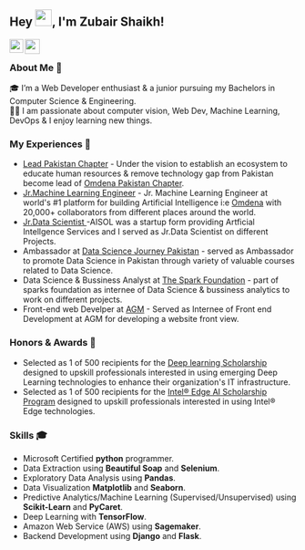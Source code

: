 ## Hey <img src="https://github.com/TheDudeThatCode/TheDudeThatCode/blob/master/Assets/Hi.gif" width="29px">, I'm Zubair Shaikh!

<a href="https://www.linkedin.com/in/qasim-hassan/">
  <img align="left" width="24px" src="https://cdn.jsdelivr.net/npm/simple-icons@v3/icons/linkedin.svg"  />
</a>
<a href="mailto:shahzubair269@gmail.com">
  <img align="left" width="26px" src="https://cdn.jsdelivr.net/npm/simple-icons@v3/icons/gmail.svg" />
</a>
<!-- <a href="https://qasim1020.medium.com/">
  <img align="left" width="26px" src="https://cdn.jsdelivr.net/npm/simple-icons@v3/icons/medium.svg" />
</a> -->

<br />

### About Me 🚀
🎓 I’m a Web Developer enthusiast & a junior pursuing my Bachelors in Computer Science & Engineering. </br>
👨‍💻  I am passionate about computer vision, Web Dev, Machine Learning, DevOps & I enjoy learning new things. </br>

### My Experiences 🙌

- [Lead Pakistan Chapter](https://omdena.com/omdena-chapter-page-pakistan/) - Under the vision to establish an ecosystem to educate human resources & remove technology gap from Pakistan become lead of [Omdena Pakistan Chapter](https://www.facebook.com/OmdenaPK/).
- [Jr.Machine Learning Engineer](https://omdena.com/) - Jr. Machine Learning Engineer at world's #1 platform for building Artificial Intelligence i:e [Omdena](https://omdena.com/) with 20,000+ collaborators from different places around the world.
- [Jr.Data Scientist ](https://www.linkedin.com/company/aisol-ai-solutions/) -AISOL was a startup form providing Artficial Intellgence Services and I served as Jr.Data Scientist on different Projects.
- Ambassador at [Data Science Journey Pakistan](https://www.linkedin.com/company/data-science-journey-pakistan/) - served as Ambassador to promote Data Science in Pakistan through  variety of valuable courses related to Data Science.
- Data Science & Bussiness Analyst at [The Spark Foundation](https://www.thesparksfoundationsingapore.org/) - part of sparks foundation as internee of Data Science & bussiness analytics to work on different projects.
- Front-end web Develper at [AGM](https://www.linkedin.com/company/agm-kuwait-&-partners/) - Served as Internee of Front end Development at AGM for developing a website front view.

### Honors & Awards 🏅
-  Selected as 1 of 500 recipients for the [Deep learning Scholarship](https://www.udacity.com/bertelsmann-tech-scholarships) designed to upskill professionals interested in using emerging Deep Learning technologies to enhance their organization's IT infrastructure.
-  Selected as 1 of 500 recipients for the [Intel® Edge AI Scholarship Program](https://www.udacity.com/scholarships/intel-edge-ai-scholarship) designed to upskill professionals interested in using Intel® Edge technologies.

### Skills 🎓
- Microsoft Certified <strong>python</strong> programmer.
- Data Extraction using <strong>Beautiful Soap</strong> and <strong>Selenium</strong>.
- Exploratory Data Analysis using <strong>Pandas</strong>.
- Data Visualization <strong>Matplotlib</strong> and <strong>Seaborn</strong>.
- Predictive Analytics/Machine Learning (Supervised/Unsupervised) using <strong>Scikit-Learn</strong> and <strong>PyCaret</strong>.
- Deep Learning  with <strong>TensorFlow</strong>.
- Amazon Web Service (AWS) using  <strong>Sagemaker</strong>.
- Backend Development using <strong>Django</strong> and <strong>Flask</strong>.





